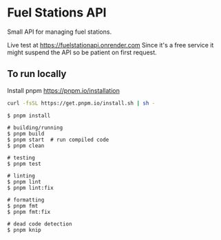 # Fuel Stations API

Small API for managing fuel stations.

Live test at https://fuelstationapi.onrender.com
Since it's a free service it might suspend the API so be patient on first request.

## To run locally

Install pnpm https://pnpm.io/installation

```bash
curl -fsSL https://get.pnpm.io/install.sh | sh -
```

```console
$ pnpm install

# building/running
$ pnpm build
$ pnpm start  # run compiled code
$ pnpm clean

# testing
$ pnpm test

# linting
$ pnpm lint
$ pnpm lint:fix

# formatting
$ pnpm fmt
$ pnpm fmt:fix

# dead code detection
$ pnpm knip
```